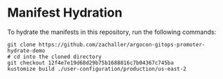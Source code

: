 # Manifest Hydration

To hydrate the manifests in this repository, run the following commands:

```shell
git clone https://github.com/zachaller/argocon-gitops-promoter-hydrate-demo
# cd into the cloned directory
git checkout 12f4e7e19d68d29b75b1688816c7b04367c745ba
kustomize build ./user-configuration/production/us-east-2
```
